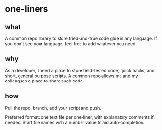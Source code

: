# one-liners

## what

A common repo library to store tried-and-true code glue in any language. If you don't see your language, feel free to add whatever you need.

## why

As a developer, I need a place to store field-tested code, quick hacks, and short, general purpose scripts. A common repo allows me and my colleagues a place to share such code

## how

Pull the repo, branch, add your script and push.

Preferred format: one text file per one-liner, with explanatory comments if needed. Start file names with a number value to aid auto-completion.
